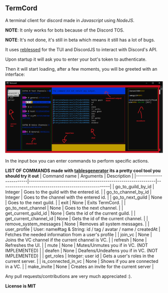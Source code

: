 ## TermCord
A terminal client for discord made in _Javascript_ using _NodeJS_.

**NOTE**: It only works for bots because of the Discord TOS.

**NOTE**: It's not done, it's still in beta which means it still has a lot of bugs.

It uses [reblessed](https://github.com/kenan238/reblessed) for the TUI and DiscordJS to interact with Discord's API.

Upon startup it will ask you to enter your bot's token to authenticate.

Then it will start loading, after a few moments, you will be greeted with an interface:

![1](images/interface1.png)

In the input box you can enter commands to perform specific actions.

**LIST OF COMMANDS made with [tablesgenerator](https://www.tablesgenerator.com/markdown_tables) its a pretty cool tool you should try it out**
| Command name           | Arguments                                                     | Description                                          |
|------------------------|---------------------------------------------------------------|------------------------------------------------------|
| go_to_guild_by_id      | Integer                                                       | Goes to the guild with the entered id.               |
| go_to_channel_by_id    | Integer                                                       | Goes to the channel with the entered id.             |
| go_to_next_guild       | None                                                          | Goes to the next guild.                              |
| exit                   | None                                                          | Exits TermCord.                                      |
| go_to_next_channel     | None                                                          | Goes to the next channel.                            |
| get_current_guild_id   | None                                                          | Gets the id of the current guild.                    |
| get_current_channel_id | None                                                          | Gets the id of the current channel.                  |
| remove_system_messages | None                                                          | Removes all system messages.                         |
| user_profile           | User: name#tag & String: id / tag / avatar / name / createdAt | Fetches the needed information from a user's profile |
| join_vc                | None                                                          | Joins the VC channel if the current channel is VC.   |
| refresh                | None                                                          | Refreshes the UI.                                    |
| mute                   | None                                                          | Mutes/Unmutes you if in VC. (NOT IMPLEMENTED)        |
| deafen                 | None                                                          | Deafens/Undeafens you if in VC. (NOT IMPLEMENTED)    |
| get_roles              | Integer: user id                                              | Gets a user's roles in the current server.           |
| is_connected_in_vc     | None                                                          | Shows if you are connected in a VC.                  |
| make_invite            | None                                                          | Creates an invite for the current server             |


Any pull requests/contributions are very much appreciated :).

**License is MIT**